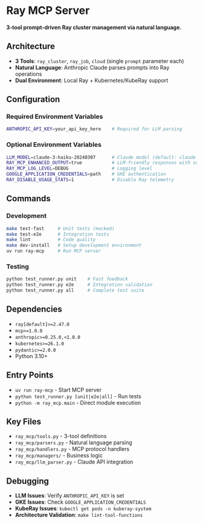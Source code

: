 # Ray MCP Server

**3-tool prompt-driven Ray cluster management via natural language.**

## Architecture
- **3 Tools**: `ray_cluster`, `ray_job`, `cloud` (single `prompt` parameter each)
- **Natural Language**: Anthropic Claude parses prompts into Ray operations
- **Dual Environment**: Local Ray + Kubernetes/KubeRay support

## Configuration

### Required Environment Variables
```bash
ANTHROPIC_API_KEY=your_api_key_here    # Required for LLM parsing
```

### Optional Environment Variables
```bash
LLM_MODEL=claude-3-haiku-20240307      # Claude model (default: claude-3-haiku-20240307)
RAY_MCP_ENHANCED_OUTPUT=true           # LLM-friendly responses with suggestions
RAY_MCP_LOG_LEVEL=DEBUG                # Logging level
GOOGLE_APPLICATION_CREDENTIALS=path    # GKE authentication
RAY_DISABLE_USAGE_STATS=1              # Disable Ray telemetry
```

## Commands

### Development
```bash
make test-fast     # Unit tests (mocked)
make test-e2e      # Integration tests
make lint          # Code quality
make dev-install   # Setup development environment
uv run ray-mcp     # Run MCP server
```

### Testing
```bash
python test_runner.py unit    # Fast feedback
python test_runner.py e2e     # Integration validation
python test_runner.py all     # Complete test suite
```

## Dependencies
- `ray[default]>=2.47.0`
- `mcp>=1.0.0` 
- `anthropic>=0.25.0,<1.0.0`
- `kubernetes>=26.1.0`
- `pydantic>=2.0.0`
- Python 3.10+

## Entry Points
- `uv run ray-mcp` - Start MCP server
- `python test_runner.py [unit|e2e|all]` - Run tests
- `python -m ray_mcp.main` - Direct module execution

## Key Files
- `ray_mcp/tools.py` - 3-tool definitions
- `ray_mcp/parsers.py` - Natural language parsing
- `ray_mcp/handlers.py` - MCP protocol handlers
- `ray_mcp/managers/` - Business logic
- `ray_mcp/llm_parser.py` - Claude API integration

## Debugging
- **LLM Issues**: Verify `ANTHROPIC_API_KEY` is set
- **GKE Issues**: Check `GOOGLE_APPLICATION_CREDENTIALS`
- **KubeRay Issues**: `kubectl get pods -n kuberay-system`
- **Architecture Validation**: `make lint-tool-functions`